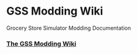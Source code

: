 # GSS Modding Wiki
Grocery Store Simulator Modding Documentation

### [The GSS Modding Wiki](https://nieboczek.github.io/gss-modding-wiki/)
